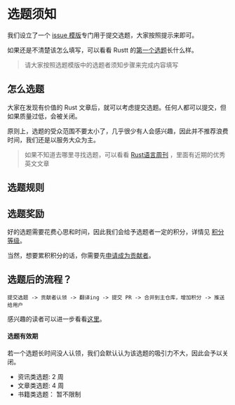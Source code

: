 # 选题须知

我们设立了一个 [issue 模版](https://github.com/studyrs/Rustt/issues/new?assignees=&labels=待认领&template=proposing.md&title=%5B类型%5D%5B日期%5D+标题)专门用于提交选题，大家按照提示来即可。

如果还是不清楚该怎么填写，可以看看 Rustt 的[第一个选题](https://github.com/studyrs/Rustt/issues/10)长什么样。

> 请大家按照选题模版中的选题者须知步骤来完成内容填写

## 怎么选题

大家在发现有价值的 Rust 文章后，就可以考虑提交选题。任何人都可以提交，但如果质量过低，会被关闭。 

原则上，选题的受众范围不要太小了，几乎很少有人会感兴趣，因此并不推荐浪费时间，我们还是以服务大众为主。

> 如果不知道去哪里寻找选题，可以看看 [Rust语言周刊](https://weekly.rs) ，里面有近期的优秀英文文章


## 选题规则

## 选题奖励

好的选题需要花费心思和时间，因此我们会给予选题者一定的积分，详情见 [积分等级](../org-info/rank-points.md)。

当然，想要累积积分的话，你需要先[申请成为贡献者](join-us.md)。

## 选题后的流程？

`提交选题 -> 贡献者认领 -> 翻译ing -> 提交 PR -> 合并到主仓库，增加积分 -> 推送给用户`

感兴趣的读者可以进一步看看[这里](./translation-guide/steps.md)。


#### 选题有效期

若一个选题长时间没人认领，我们会默认认为该选题的吸引力不大，因此会予以关闭。

- 资讯类选题: 2 周
- 文章类选题: 4 周
- 书籍类选题： 暂不限制

